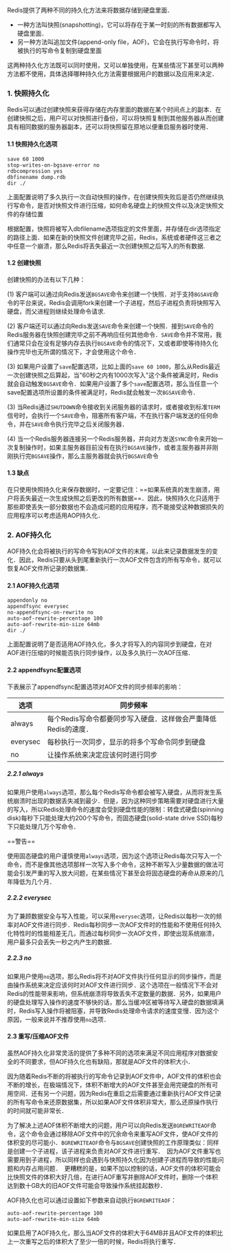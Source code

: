 Redis提供了两种不同的持久化方法来将数据存储到硬盘里面．
- 一种方法叫快照(snapshotting)，它可以将存在于某一时刻的所有数据都写入硬盘里面．　
- 另一种方法叫追加文件(append-only file，AOF)，它会在执行写命令时，将被执行的写命令复制到硬盘里面

这两种持久化方法既可以同时使用，又可以单独使用，在某些情况下甚至可以两种方法都不使用，具体选择哪种持久化方法需要根据用户的数据以及应用来决定．

### 1. 快照持久化

Redis可以通过创建快照来获得存储在内存里面的数据在某个时间点上的副本．在创建快照之后，用户可以对快照进行备份，可以将快照复制到其他服务器从而创建具有相同数据的服务器副本，还可以将快照留在原地以便重启服务器时使用．

#### 1.1 快照持久化选项
```
save 60 1000
stop-writes-on-bgsave-error no
rdbcompression yes
dbfinename dump.rdb
dir ./
```
上面配置说明了多久执行一次自动快照的操作，在创建快照失败后是否仍然继续执行写命令，是否对快照文件进行压缩，如何命名硬盘上的快照文件以及决定快照文件的存储位置

根据配置，快照将被写入dbfilename选项指定的文件里面，并存储在dir选项指定的路径上面．如果在新的快照文件创建完毕之前，Redis，系统或者硬件这三者之中任意一个崩溃，那么Redis将丢失最近一次创建快照之后写入的所有数据.

#### 1.2 创建快照

创建快照的办法有以下几种：

(1) 客户端可以通过向Redis发送`BGSAVE`命令来创建一个快照．对于支持`BGSAVE`命令的平台来说，Redis会调用fork来创建一个子进程，然后子进程负责将快照写入硬盘，而父进程则继续处理命令请求.

(2) 客户端还可以通过向Redis发送`SAVE`命令来创建一个快照．接到`SAVE`命令的Redis服务器在快照创建完毕之前不再响应任何其他命令．`SAVE`命令并不常用，我们通常只会在没有足够内存去执行`BGSAVE`命令的情况下，又或者即使等待持久化操作完毕也无所谓的情况下，才会使用这个命令．

(3) 如果用户设置了`save`配置选项，比如上面的`save 60 1000`，那么从Redis最近一次创建快照之后算起，当"60秒之内有1000次写入"这个条件被满足时，Redis就会自动触发`BGSAVE`命令．如果用户设置了多个`save`配置选项，那么当任意一个save配置选项所设置的条件被满足时，Redis就会触发一次`BGSAVE`命令．

(3) 当Redis通过`SHUTDOWN`命令接收到关闭服务器的请求时，或者接收到标准`TERM`信号时，会执行一个`SAVE`命令，阻塞所有客户端，不在执行客户端发送的任何命令，并在`SAVE`命令执行完毕之后关闭服务器．

(4) 当一个Redis服务器连接另一个Redis服务器，并向对方发送`SYNC`命令来开始一次复制操作时，如果主服务器目前没有在执行`BGSAVE`操作，或者主服务器并非刚刚执行完`BGSAVE`操作，那么主服务器就会执行`BGSAVE`命令


#### 1.3 缺点

在只使用快照持久化来保存数据时，一定要记住：==如果系统真的发生崩溃，用户将丢失最近一次生成快照之后更改的所有数据==．因此，快照持久化只适用于那些即使丢失一部分数据也不会造成问题的应用程序，而不能接受这种数据损失的应用程序可以考虑适用AOP持久化．

### 2. AOF持久化

AOF持久化会将被执行的写命令写到AOF文件的末尾，以此来记录数据发生的变化．因此，Redis只要从头到尾重新执行一次AOF文件包含的所有写命令，就可以恢复AOF文件所记录的数据集．

#### 2.1 AOF持久化选项

```
appendonly no
appendfsync everysec
no-appendfsync-on-rewrite no
auto-aof-rewrite-percentage 100
auto-aof-rewrite-min-size 64mb
dir ./
```
上面配置说明了是否适用AOF持久化，多久才将写入的内容同步到硬盘，在对AOF进行压缩的时候能否执行同步操作，以及多久执行一次AOF压缩．

#### 2.2 appendfsync配置选项

下表展示了appendfsync配置选项对AOF文件的同步频率的影响：

选项 | 同步频率
---|---
always | 每个Redis写命令都要同步写入硬盘．这样做会严重降低Redis的速度．
everysec |每秒执行一次同步，显示的将多个写命令同步到硬盘
no | 让操作系统来决定应该何时进行同步

##### 2.2.1 always

如果用户使用`always`选项，那么每个Redis写命令都会被写入硬盘，从而将发生系统崩溃时出现的数据丢失减到最少．但是，因为这种同步策略需要对硬盘进行大量的写入，所以Redis处理命令的速度会受到硬盘性能的限制：转盘式硬盘(spinning disk)每秒下只能处理大约200个写命令，而固态硬盘(solid-state drive SSD)每秒下只能处理几万个写命令．

==警告==

使用固态硬盘的用户谨慎使用`always`选项，因为这个选项让Redis每次只写入一个命令，而不是像其他选项那样一次写入多个命令，这种不断写入少量数据的做法可能会引发严重的写入放大问题，在某些情况下甚至会将固态硬盘的寿命从原来的几年降低为几个月．


##### 2.2.2 everysec

为了兼顾数据安全与写入性能，可以采用`everysec`选项，让Redis以每秒一次的频率对AOF文件进行同步．Redis每秒同步一次AOF文件时的性能和不使用任何持久化特性时的性能相差无几，而通过每秒同步一次AOF文件，即使出现系统崩溃，用户最多只会丢失一秒之内产生的数据．

##### 2.2.3 no

如果用户使用`no`选项，那么Redis将不对AOF文件执行任何显示的同步操作，而是由操作系统来决定应该何时对AOF文件进行同步．这个选项在一般情况下不会对Redis的性能带来影响，但系统崩溃将导致丢失不定数量的数据．另外，如果用户的硬盘处理写入操作的速度不够快的话，那么当缓冲区被等待写入硬盘的数据填满时，Redis写入操作将被阻塞，并导致Redis处理命令请求的速度变慢．因为这个原因，一般来说并不推荐使用`no`选项．


#### 2.3 重写/压缩AOF文件

虽然AOF持久化非常灵活的提供了多种不同的选项来满足不同应用程序对数据安全的不同要求，但AOF持久化也有缺陷，那就是AOF文件的体积大小．

因为随着Redis不断的将被执行的写命令记录到AOF文件中，AOF文件的体积也会不断的增长，在极端情况下，体积不断增大的AOF文件甚至会用完硬盘的所有可用空间．还有另一个问题，因为Redis在重启之后需要通过重新执行AOF文件记录的所有写命令来还原数据集，所以如果AOF文件体积非常大，那么还原操作执行的时间就可能非常长．

为了解决上述AOF体积不断增大的问题，用户可以向Redis发送`BGREWRITEAOF`命令，这个命令会通过移除AOF文件中的冗余命令来重写AOF文件，使AOF文件的体积变的尽可能小．`BGREWRITEAOF`命令与`BGSAVE`创建快照的工作原理类似：同样是创建一个子进程，该子进程来负责对AOF文件进行重写．　因为AOF文件重写也需要用到子进程，所以同样也会遇到与快照持久化因为创建子进程而导致的性能问题和内存占用问题．　更糟糕的是，如果不加以控制的话，AOF文件的体积可能会比快照文件的体积大好几倍，在进行AOF重写并删除AOF文件时，删除一个体积达到数十GB大的旧AOF文件可能会导致操作系统挂起数秒．

AOF持久化也可以通过设置如下参数来自动执行`BGREWRITEAOF`：
```
auto-aof-rewrite-percentage 100
auto-aof-rewrite-min-size 64mb
```
如果启用了AOF持久化，那么当AOF文件的体积大于64MB并且AOF文件的体积比上一次重写之后的体积大了至少一倍的时候，Redis将执行重写．





